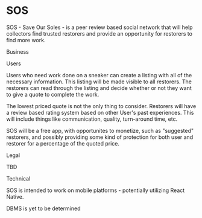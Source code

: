 # SOS
SOS - Save Our Soles - is a peer review based social network that will help collectors find trusted restorers and provide an opportunity for restorers to find more work.

Business

Users 

Users who need work done on a sneaker can create a listing with all of the necessary information. This listing will be made visible to all restorers. The restorers can read through the listing and decide whether or not they want to give a quote to complete the work.

The lowest priced quote is not the only thing to consider. Restorers will have a review based rating system based on other User's past experiences. This will include things like communication, quality, turn-around time, etc.

SOS will be a free app, with opportunites to monetize, such as "suggested" restorers, and possibly providing some kind of protection for both user and restorer for a percentage of the quoted price.

Legal

TBD

Technical

SOS is intended to work on mobile platforms - potentially utilizing React Native.

DBMS is yet to be determined





